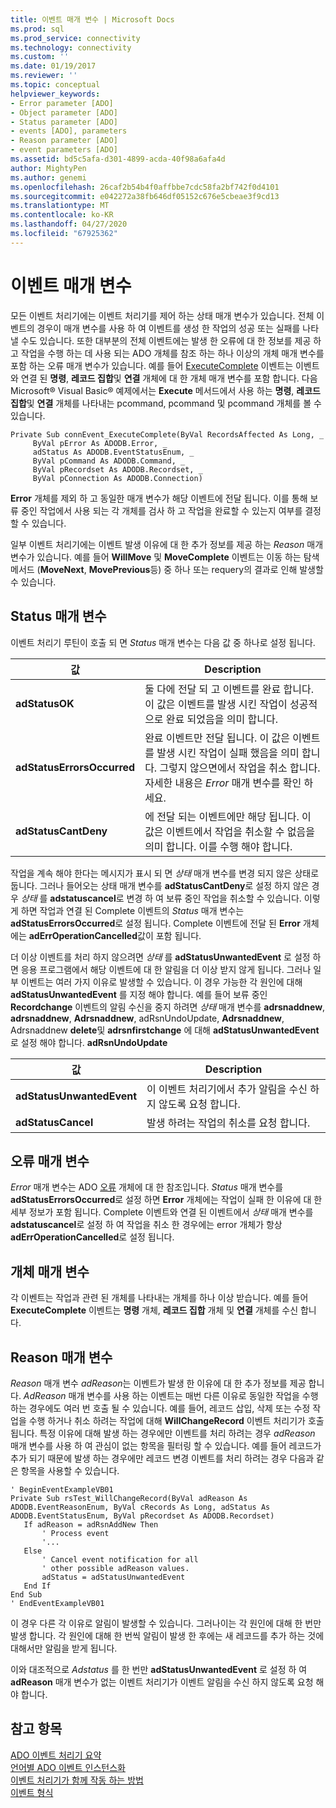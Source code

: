 ```yaml
---
title: 이벤트 매개 변수 | Microsoft Docs
ms.prod: sql
ms.prod_service: connectivity
ms.technology: connectivity
ms.custom: ''
ms.date: 01/19/2017
ms.reviewer: ''
ms.topic: conceptual
helpviewer_keywords:
- Error parameter [ADO]
- Object parameter [ADO]
- Status parameter [ADO]
- events [ADO], parameters
- Reason parameter [ADO]
- event parameters [ADO]
ms.assetid: bd5c5afa-d301-4899-acda-40f98a6afa4d
author: MightyPen
ms.author: genemi
ms.openlocfilehash: 26caf2b54b4f0affbbe7cdc58fa2bf742f0d4101
ms.sourcegitcommit: e042272a38fb646df05152c676e5cbeae3f9cd13
ms.translationtype: MT
ms.contentlocale: ko-KR
ms.lasthandoff: 04/27/2020
ms.locfileid: "67925362"
---
```

# <a name="event-parameters"></a>이벤트 매개 변수
모든 이벤트 처리기에는 이벤트 처리기를 제어 하는 상태 매개 변수가 있습니다. 전체 이벤트의 경우이 매개 변수를 사용 하 여 이벤트를 생성 한 작업의 성공 또는 실패를 나타낼 수도 있습니다. 또한 대부분의 전체 이벤트에는 발생 한 오류에 대 한 정보를 제공 하 고 작업을 수행 하는 데 사용 되는 ADO 개체를 참조 하는 하나 이상의 개체 매개 변수를 포함 하는 오류 매개 변수가 있습니다. 예를 들어 [ExecuteComplete](../../../ado/reference/ado-api/executecomplete-event-ado.md) 이벤트는 이벤트와 연결 된 **명령**, **레코드 집합**및 **연결** 개체에 대 한 개체 매개 변수를 포함 합니다. 다음 Microsoft® Visual Basic® 예제에서는 **Execute** 메서드에서 사용 하는 **명령**, **레코드 집합**및 **연결** 개체를 나타내는 pcommand, pcommand 및 pcommand 개체를 볼 수 있습니다.  
  
```  
Private Sub connEvent_ExecuteComplete(ByVal RecordsAffected As Long, _  
     ByVal pError As ADODB.Error, _  
     adStatus As ADODB.EventStatusEnum, _  
     ByVal pCommand As ADODB.Command, _  
     ByVal pRecordset As ADODB.Recordset, _  
     ByVal pConnection As ADODB.Connection)  
```  
  
 **Error** 개체를 제외 하 고 동일한 매개 변수가 해당 이벤트에 전달 됩니다. 이를 통해 보류 중인 작업에서 사용 되는 각 개체를 검사 하 고 작업을 완료할 수 있는지 여부를 결정할 수 있습니다.  
  
 일부 이벤트 처리기에는 이벤트 발생 이유에 대 한 추가 정보를 제공 하는 *Reason* 매개 변수가 있습니다. 예를 들어 **WillMove** 및 **MoveComplete** 이벤트는 이동 하는 탐색 메서드 (**MoveNext**, **MovePrevious**등) 중 하나 또는 requery의 결과로 인해 발생할 수 있습니다.  
  
## <a name="status-parameter"></a>Status 매개 변수  
 이벤트 처리기 루틴이 호출 되 면 *Status* 매개 변수는 다음 값 중 하나로 설정 됩니다.  
  
|값|Description|  
|-----------|-----------------|  
|**adStatusOK**|둘 다에 전달 되 고 이벤트를 완료 합니다. 이 값은 이벤트를 발생 시킨 작업이 성공적으로 완료 되었음을 의미 합니다.|  
|**adStatusErrorsOccurred**|완료 이벤트만 전달 됩니다. 이 값은 이벤트를 발생 시킨 작업이 실패 했음을 의미 합니다. 그렇지 않으면에서 작업을 취소 합니다. 자세한 내용은 *Error* 매개 변수를 확인 하세요.|  
|**adStatusCantDeny**|에 전달 되는 이벤트에만 해당 됩니다. 이 값은 이벤트에서 작업을 취소할 수 없음을 의미 합니다. 이를 수행 해야 합니다.|  
  
 작업을 계속 해야 한다는 메시지가 표시 되 면 *상태* 매개 변수를 변경 되지 않은 상태로 둡니다. 그러나 들어오는 상태 매개 변수를 **adStatusCantDeny**로 설정 하지 않은 경우 *상태* 를 **adstatuscancel**로 변경 하 여 보류 중인 작업을 취소할 수 있습니다. 이렇게 하면 작업과 연결 된 Complete 이벤트의 *Status* 매개 변수는 **adStatusErrorsOccurred**로 설정 됩니다. Complete 이벤트에 전달 된 **Error** 개체에는 **adErrOperationCancelled**값이 포함 됩니다.  
  
 더 이상 이벤트를 처리 하지 않으려면 *상태* 를 **adStatusUnwantedEvent** 로 설정 하면 응용 프로그램에서 해당 이벤트에 대 한 알림을 더 이상 받지 않게 됩니다. 그러나 일부 이벤트는 여러 가지 이유로 발생할 수 있습니다. 이 경우 가능한 각 원인에 대해 **adStatusUnwantedEvent** 를 지정 해야 합니다. 예를 들어 보류 중인 **Recordchange** 이벤트의 알림 수신을 중지 하려면 *상태* 매개 변수를 **adrsnaddnew**, **adrsnaddnew**, **Adrsnaddnew**, adRsnUndoUpdate, **Adrsnaddnew**, Adrsnaddnew **delete**및 **adrsnfirstchange** 에 대해 **adStatusUnwantedEvent** 로 설정 해야 합니다. **adRsnUndoUpdate**  
  
|값|Description|  
|-----------|-----------------|  
|**adStatusUnwantedEvent**|이 이벤트 처리기에서 추가 알림을 수신 하지 않도록 요청 합니다.|  
|**adStatusCancel**|발생 하려는 작업의 취소를 요청 합니다.|  
  
## <a name="error-parameter"></a>오류 매개 변수  
 *Error* 매개 변수는 ADO [오류](../../../ado/reference/ado-api/error-object.md) 개체에 대 한 참조입니다. *Status* 매개 변수를 **adStatusErrorsOccurred**로 설정 하면 **Error** 개체에는 작업이 실패 한 이유에 대 한 세부 정보가 포함 됩니다. Complete 이벤트와 연결 된 이벤트에서 *상태* 매개 변수를 **adstatuscancel**로 설정 하 여 작업을 취소 한 경우에는 error 개체가 항상 **adErrOperationCancelled**로 설정 됩니다.  
  
## <a name="object-parameter"></a>개체 매개 변수  
 각 이벤트는 작업과 관련 된 개체를 나타내는 개체를 하나 이상 받습니다. 예를 들어 **ExecuteComplete** 이벤트는 **명령** 개체, **레코드 집합** 개체 및 **연결** 개체를 수신 합니다.  
  
## <a name="reason-parameter"></a>Reason 매개 변수  
 *Reason* 매개 변수 *adReason*는 이벤트가 발생 한 이유에 대 한 추가 정보를 제공 합니다. *AdReason* 매개 변수를 사용 하는 이벤트는 매번 다른 이유로 동일한 작업을 수행 하는 경우에도 여러 번 호출 될 수 있습니다. 예를 들어, 레코드 삽입, 삭제 또는 수정 작업을 수행 하거나 취소 하려는 작업에 대해 **WillChangeRecord** 이벤트 처리기가 호출 됩니다. 특정 이유에 대해 발생 하는 경우에만 이벤트를 처리 하려는 경우 *adReason* 매개 변수를 사용 하 여 관심이 없는 항목을 필터링 할 수 있습니다. 예를 들어 레코드가 추가 되기 때문에 발생 하는 경우에만 레코드 변경 이벤트를 처리 하려는 경우 다음과 같은 항목을 사용할 수 있습니다.  
  
```  
' BeginEventExampleVB01  
Private Sub rsTest_WillChangeRecord(ByVal adReason As ADODB.EventReasonEnum, ByVal cRecords As Long, adStatus As ADODB.EventStatusEnum, ByVal pRecordset As ADODB.Recordset)  
   If adReason = adRsnAddNew Then  
       ' Process event  
       '...  
   Else  
       ' Cancel event notification for all  
       ' other possible adReason values.  
       adStatus = adStatusUnwantedEvent  
   End If  
End Sub  
' EndEventExampleVB01  
```  
  
 이 경우 다른 각 이유로 알림이 발생할 수 있습니다. 그러나이는 각 원인에 대해 한 번만 발생 합니다. 각 원인에 대해 한 번씩 알림이 발생 한 후에는 새 레코드를 추가 하는 것에 대해서만 알림을 받게 됩니다.  
  
 이와 대조적으로 *Adstatus* 를 한 번만 **adStatusUnwantedEvent** 로 설정 하 여 **adReason** 매개 변수가 없는 이벤트 처리기가 이벤트 알림을 수신 하지 않도록 요청 해야 합니다.  
  
## <a name="see-also"></a>참고 항목  
 [ADO 이벤트 처리기 요약](../../../ado/guide/data/ado-event-handler-summary.md)   
 [언어별 ADO 이벤트 인스턴스화](../../../ado/guide/data/ado-event-instantiation-by-language.md)   
 [이벤트 처리기가 함께 작동 하는 방법](../../../ado/guide/data/how-event-handlers-work-together.md)   
 [이벤트 형식](../../../ado/guide/data/types-of-events.md)
